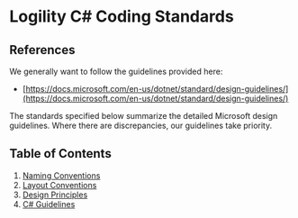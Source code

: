 # Logility C# Coding Standards

## References

We generally want to follow the guidelines provided here:

* [https://docs.microsoft.com/en-us/dotnet/standard/design-guidelines/](https://docs.microsoft.com/en-us/dotnet/standard/design-guidelines/)

The standards specified below summarize the detailed Microsoft design guidelines. Where there are discrepancies, our guidelines take priority.

## Table of Contents

1. [Naming Conventions](naming.md)
1. [Layout Conventions](layout.md)
1. [Design Principles](design.md)
1. [C# Guidelines](csharp.md)
